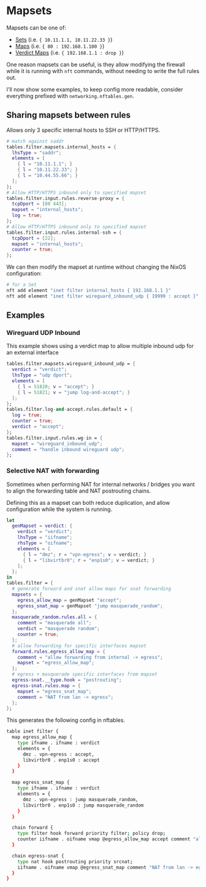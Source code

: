 # Mapsets

Mapsets can be one of:
  - [Sets](https://wiki.nftables.org/wiki-nftables/index.php/Sets) (i.e. `{ 10.11.1.1, 10.11.22.33 }`)
  - [Maps](https://wiki.nftables.org/wiki-nftables/index.php/Maps) (i.e. `{ 80 : 192.168.1.100 }`)
  - [Verdict Maps](https://wiki.nftables.org/wiki-nftables/index.php/Verdict_Maps_(vmaps)) (i.e. `{ 192.168.1.1 : drop }`)

One reason mapsets can be useful, is they allow modifying the firewall while it is running
with `nft` commands, without needing to write the full rules out.

I'll now show some examples, to keep config more readable, consider everything prefixed with `networking.nftables.gen`.

## Sharing mapsets between rules

Allows only 3 specific internal hosts to SSH or HTTP/HTTPS.

```nix
# match against saddr
tables.filter.mapsets.internal_hosts = {
  lhsType = "saddr";
  elements = [
    { l = "10.11.1.1"; }
    { l = "10.11.22.33"; }
    { l = "10.44.55.66"; }
  ];
};
# Allow HTTP/HTTPS inbound only to specified mapset
tables.filter.input.rules.reverse-proxy = {
  tcpDport = [80 443];
  mapset = "internal_hosts";
  log = true;
};
# Allow HTTP/HTTPS inbound only to specified mapset
tables.filter.input.rules.internal-ssh = {
  tcpDport = [22];
  mapset = "internal_hosts";
  counter = true;
};
```

We can then modify the mapset at runtime without changing the NixOS configuration:
```sh
# for a Set
nft add element "inet filter internal_hosts { 192.168.1.1 }"
nft add element "inet filter wireguard_inbound_udp { 19999 : accept }"
```

## Examples

### Wireguard UDP Inbound

This example shows using a verdict map to allow multiple inbound udp for an external interface

```nix
tables.filter.mapsets.wireguard_inbound_udp = {
  verdict = "verdict";
  lhsType = "udp dport";
  elements = [
    { l = 51820; v = "accept"; }
    { l = 51821; v = "jump log-and-accept"; }
  ];
};
tables.filter.log-and-accept.rules.default = {
  log = true;
  counter = true;
  verdict = "accept";
};
tables.filter.input.rules.wg-in = {
  mapset = "wireguard_inbound_udp";
  comment = "handle inbound wireguard udp";
};
```

### Selective NAT with forwarding

Sometimes when performing NAT for internal networks / bridges you want to align the forwarding table and NAT postrouting chains.

Defining this as a mapset can both reduce duplication, and allow configuration while the system is running.

```nix
let
  genMapset = verdict: {
    verdict = "verdict";
    lhsType = "iifname";
    rhsType = "oifname";
    elements = [
      { l = "dmz"; r = "vpn-egress"; v = verdict; }
      { l = "libvirtbr0"; r = "enp1s0"; v = verdict; }
    ];
  };
in
tables.filter = {
  # generate forward and snat allow maps for snat forwarding
  mapsets = {
    egress_allow_map = genMapset "accept";
    egress_snat_map = genMapset "jump masquerade_random";
  };
  masquerade_random.rules.all = {
    comment = "masquerade all";
    verdict = "masquerade random";
    counter = true;
  };
  # allow forwarding for specific interfaces mapset
  forward.rules.egress_allow_map = {
    comment = "allow forwarding from internal -> egress";
    mapset = "egress_allow_map";
  };
  # egress + masquerade specific interfaces from mapset
  egress-snat.__type.hook = "postrouting";
  egress-snat.rules.map = {
    mapset = "egress_snat_map";
    comment = "NAT from lan -> egress";
  };
};
```

This generates the following config in nftables.

```bash
table inet filter {
  map egress_allow_map {
    type ifname . ifname : verdict
    elements = {
      dmz . vpn-egress : accept,
      libvirtbr0 . enp1s0 : accept
    }
  }

  map egress_snat_map {
    type ifname . ifname : verdict
    elements = {
      dmz . vpn-egress : jump masquerade_random,
      libvirtbr0 . enp1s0 : jump masquerade_random
    }
  }

  chain forward {
    type filter hook forward priority filter; policy drop;
    counter iifname . oifname vmap @egress_allow_map accept comment "allow forwarding from internal -> egress"
  }

  chain egress-snat {
    type nat hook postrouting priority srcnat;
    iifname . oifname vmap @egress_snat_map comment "NAT from lan -> egress"
  }
}
```

